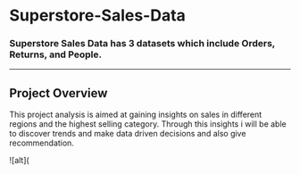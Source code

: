 # Superstore-Sales-Data
### Superstore Sales Data has 3 datasets which include Orders, Returns, and People.
---

## Project Overview
This project analysis is aimed at gaining insights on sales in different regions and the highest selling category. Through this insights i will be able to discover trends and make data driven decisions and also give recommendation.

 ![alt](


